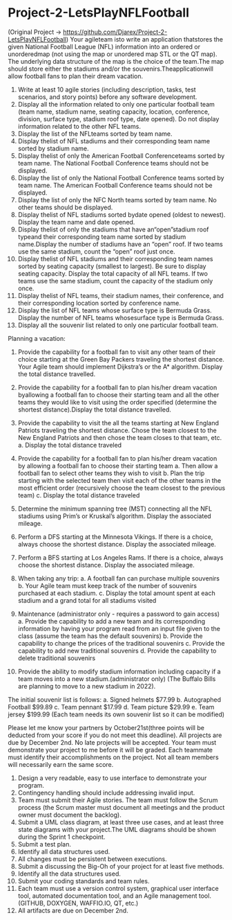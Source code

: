 # Project-2-LetsPlayNFLFootball
(Original Project -> https://github.com/Djarex/Project-2-LetsPlayNFLFootball)
Your agileteam isto write an application thatstores the given National Football League (NFL) information into an ordered or unorderedmap (not using the map or unordered map STL or the QT map). The underlying data structure of the map is the choice of the team.The map should store either the stadiums and/or the souvenirs.Theapplicationwill allow football fans to plan their dream vacation. 

1.	Write at least 10 agile stories (including description, tasks, test scenarios, and story points) before any software development.
2.	Display all the information related to only one particular football team (team name, stadium name, seating capacity, location, conference, division, surface type, stadium roof type, date opened). Do not display information related to the other NFL teams.
3.	Display the list of the NFLteams sorted by team name.
4.	Display thelist of NFL stadiums and their corresponding team name sorted by stadium name.
5.	Display thelist of only the American Football Conferenceteams sorted by team name. The National Football Conference teams should not be displayed.
6.	Display the list of only the National Football Conference teams sorted by team name. The American Football Conference teams should not be displayed.
7.	Display the list of only the NFC North teams sorted by team name. No other teams should be displayed.
8.	Display thelist of NFL stadiums sorted bydate opened (oldest to newest).  Display the team name and date opened.
9.	Display thelist of only the stadiums that have an“open”stadium roof typeand their corresponding team name sorted by stadium name.Display the number of stadiums have an “open” roof. If two teams use the same stadium, count the “open” roof just once.
10.	Display thelist of NFL stadiums and their corresponding team names sorted by seating capacity (smallest to largest).  Be sure to display seating capacity.  Display the total capacity of all NFL teams. If two teams use the same stadium, count the capacity of the stadium only once.
11.	Display thelist of NFL teams, their stadium names, their conference, and their corresponding location sorted by conference name.
12.	Display the list of NFL teams whose surface type is Bermuda Grass. Display the number of NFL teams whosesurface type is Bermuda Grass.
13.	Display all the souvenir list related to only one particular football team. 

Planning a vacation:

1.	Provide the capability for a football fan to visit any other team of their choice starting at the Green Bay Packers traveling the shortest distance.  Your Agile team should implement Dijkstra’s or the A* algorithm. Display the total distance travelled.

2.	Provide the capability for a football fan to plan his/her dream vacation byallowing a football fan to choose their starting team and all the other teams they would like to visit using the order specified (determine the shortest distance).Display the total distance travelled.

3.	Provide the capability to visit the all the teams starting at New England Patriots traveling the shortest distance. Chose the team closest to the New England Patriots and then chose the team closes to that team, etc.
a.	Display the total distance traveled

4.	Provide the capability for a football fan to plan his/her dream vacation by allowing a football fan to choose their starting team
a.	Then allow a football fan to select other teams they wish to visit
b.	Plan the trip starting with the selected team then visit each of the other teams in the most efficient order (recursively choose the team closest to the previous team)
c.	Display the total distance traveled

5.	Determine the minimum spanning tree (MST) connecting all the NFL stadiums using Prim’s or Kruskal’s algorithm. Display the associated mileage.
6.	Perform a DFS starting at the Minnesota Vikings.  If there is a choice, always choose the shortest distance.  Display the associated mileage.

7.	Perform a BFS starting at Los Angeles Rams.  If there is a choice, always choose the shortest distance. Display the associated mileage.

8.	When taking any trip:
a.	A football fan can purchase multiple souvenirs  
b.	Your Agile team must keep track of the number of souvenirs purchased at each stadium.
c.	Display the total amount spent at each stadium and a grand total for all stadiums visited

9.	Maintenance (administrator only - requires a password to gain access)
a.	Provide the capability to add a new team and its corresponding information by having your program read from an input file given to the class (assume the team has the default souvenirs)
b.	Provide the capability to change the prices of the traditional souvenirs
c.	Provide the capability to add new traditional souvenirs
d.	Provide the capability to delete traditional souvenirs

10.	Provide the ability to modify stadium information including capacity if a team moves into a new stadium.(administrator only) (The Buffalo Bills are planning to move to a new stadium in 2022).

The initial souvenir list is follows:
a.	Signed helmets			 $77.99
b.	Autographed Football		 $99.89
c.	Team pennant			$17.99
d.	Team picture 			 $29.99
e.	Team jersey			$199.99
(Each team needs its own souvenir list so it can be modified)

Please let me know your partners by October21st(three points will be deducted from your score if you do not meet this deadline). All projects are due by December 2nd.   No late projects will be accepted.  Your team must demonstrate your project to me before it will be graded.   Each teammate must identify their accomplishments on the project. Not all team members will necessarily earn the same score.
1.	Design a very readable, easy to use interface to demonstrate your program.  
1.	Contingency handling should include addressing invalid input. 
2.	Team must submit their Agile stories.  The team must follow the Scrum process (the Scrum master must document all meetings and the product owner must document the backlog).
3.	Submit a UML class diagram, at least three use cases, and at least three state diagrams with your project.The UML diagrams should be shown during the Sprint 1 checkpoint.
4.	Submit a test plan.
5.	Identify all data structures used.
6.	All changes must be persistent between executions. 
7.	Submit a discussing the Big-Oh of your project for at least five methods. 
8.	Identify all the data structures used. 
9.	Submit your coding standards and team rules.
10.	Each team must use a version control system, graphical user interface tool, automated documentation tool, and an Agile management tool. (GITHUB, DOXYGEN, WAFFIO.IO, QT, etc.)
2.	All artifacts are due on December 2nd.
